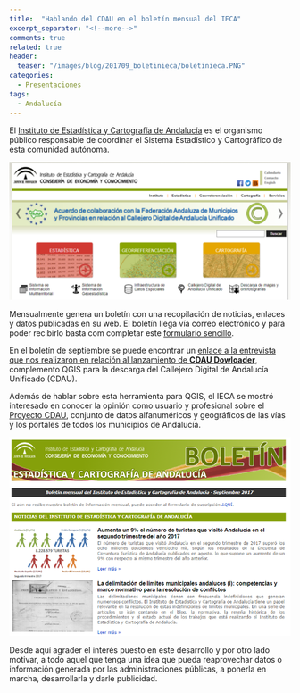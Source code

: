 ```yaml
---
title:  "Hablando del CDAU en el boletín mensual del IECA"
excerpt_separator: "<!--more-->"
comments: true
related: true
header:
  teaser: "/images/blog/201709_boletinieca/boletinieca.PNG"
categories: 
  - Presentaciones
tags:
  - Andalucía
---
```


El [Instituto de Estadística y Cartografía de Andalucía](http://www.juntadeandalucia.es/institutodeestadisticaycartografia/) es el organismo público responsable de coordinar el Sistema Estadístico y Cartográfico de esta comunidad autónoma.

![Página del IECA](/images/blog/201709_boletinieca/webieca.PNG)

<!--more-->

Mensualmente genera un boletín con una recopilación de noticias, enlaces y datos publicadas en su web. El boletín llega vía correo electrónico y para poder recibirlo basta com completar este [formulario sencillo](http://www.juntadeandalucia.es/institutodeestadisticaycartografia/bd/suscripcion/faces/suscripcion.xhtml). 

En el boletín de septiembre se puede encontrar un [enlace a la entrevista que nos realizaron en relación al lanzamiento de **CDAU Dowloader**](https://www.juntadeandalucia.es/institutodeestadisticaycartografia/blog/2017/09/plugin-de-qgis-facilita-la-descarga-de-cdau/), complemento QGIS para la descarga del Callejero Digital de Andalucía Unificado (CDAU). 

Además de hablar sobre esta herramienta para QGIS, el IECA se mostró interesado en conocer la opinión como usuario y profesional sobre el [Proyecto CDAU](http://www.callejerodeandalucia.es/portal/web/cdau/), conjunto de datos alfanuméricos y geográficos de las vías y los portales de todos los municipios de Andalucía.

![Boletín Septiembre 2017](/images/blog/201709_boletinieca/boletinieca.PNG)

Desde aquí agrader el interés puesto en este desarrollo y por otro lado motivar, a todo aquel que tenga una idea que pueda reaprovechar datos o información generada por las administraciones públicas, a ponerla en marcha, desarrollarla y darle publicidad.
